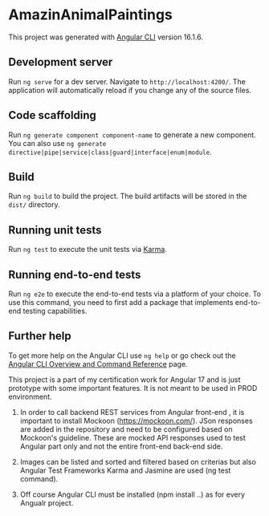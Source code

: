 # AmazinAnimalPaintings

This project was generated with [Angular CLI](https://github.com/angular/angular-cli) version 16.1.6.

## Development server

Run `ng serve` for a dev server. Navigate to `http://localhost:4200/`. The application will automatically reload if you change any of the source files.

## Code scaffolding

Run `ng generate component component-name` to generate a new component. You can also use `ng generate directive|pipe|service|class|guard|interface|enum|module`.

## Build

Run `ng build` to build the project. The build artifacts will be stored in the `dist/` directory.

## Running unit tests

Run `ng test` to execute the unit tests via [Karma](https://karma-runner.github.io).

## Running end-to-end tests

Run `ng e2e` to execute the end-to-end tests via a platform of your choice. To use this command, you need to first add a package that implements end-to-end testing capabilities.

## Further help

To get more help on the Angular CLI use `ng help` or go check out the [Angular CLI Overview and Command Reference](https://angular.io/cli) page.



This project is a part of my certification work for Angular 17 and is just prototype with some important features. It is not meant to be used in PROD environment.

1. In order to call backend REST services from Angular front-end , it is important to install Mockoon (https://mockoon.com/).
JSon responses are added in the repository and need to be configured based on Mockoon's guideline. These are mocked API responses used to test Angular part only
and not the entire front-end back-end side.

2. Images can be listed and sorted and filtered based on criterias but also Angular Test Frameworks Karma and Jasmine are used (ng test command).

3. Off course Angular CLI must be installed (npm install ..) as for every Angualr project.